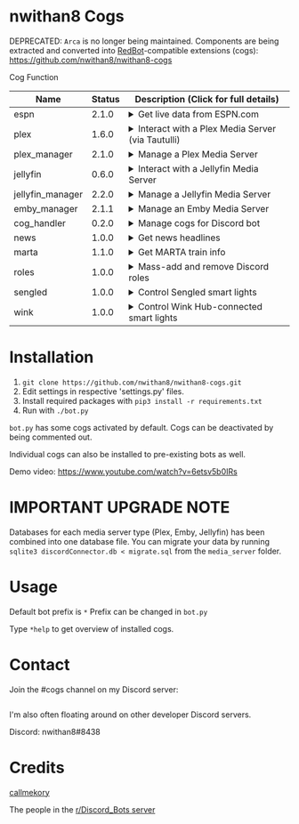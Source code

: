 # nwithan8 Cogs

DEPRECATED: `Arca` is no longer being maintained. Components are being extracted and converted into [RedBot](https://github.com/Cog-Creators/Red-DiscordBot)-compatible extensions (cogs): https://github.com/nwithan8/nwithan8-cogs

Cog Function

| Name | Status | Description (Click for full details)
| --- | --- | --- |
| espn | 2.1.0 | <details><summary>Get live data from ESPN.com</summary><p>Commands:<p><ul><li><b>score</b> - Get live score(s) for a team</li><li><b>prob</b> - Get ESPN's win probability for a team's current game</li><li><b>sched</b> - Get a team's schedule</li><li><b>stats</b> - Get a team's record and ranking</li><li><b>top</b> - Top ranked teams of a league (Supported: CFB)</li><li><b>leagues</b> - List supported leagues</li></ul><p>Supported leagues: NFL, NBA, MLB, NHL, CFB, CBBM, CBBW</p> |
| plex | 1.6.0 | <details><summary>Interact with a Plex Media Server (via Tautulli)</summary><p>Commands:<p><ul><li><b>size</b> - Get Plex library statistics</li><li><b>stats</b> - Get watch statistics for a specific user</li><li><b>top</b> - Get the most popular media or most active users</li><li><b>rec</b> - Get a recommendation of what to watch</li><li><b>new</b> - Get an interactive catalog of newly-added content</li><li><b>search</b> - Search for Plex content</li><li><b>now</b> - View and manage live Plex streams</li></ul> |
| plex_manager | 2.1.0 | <details><summary>Manage a Plex Media Server</summary><p>Commands:<p><ul><li><b>add</b> - Invite Plex user to Plex server </li><li><b>remove</b> - Remove Plex user from Plex server </li><li><b>details</b> - See a Plex user's library, ratings and sync restrictions</li><li><b>edit</b> - Change a Plex user's library, ratings and sync restrictions</li><li><b>import</b> - Import existing Plex users to database</li><li><b>trial</b> - Start a trial of the Plex server</li><li><b>winner</b> - List winner Plex usernames</li><li><b>purge</b> - Remove inactive winners</li><li><b>cleandb</b> - Delete outdated database entries if users were removed manually from Plex</li>li><b>blacklist</b> - Blacklist a Discord user or Plex username</li><li><b>count</b> - Get the number of Plex Friends with access to the Plex server</li><li><b>access</b> - Check if a user has access to the Plex server</li><li><b>find</b> - Find a user based on Plex or Discord username</li><li><b>info</b> - Get database entry for a user</li><li><b>status</b> - Check if Plex is up and running</li></ul> |
| jellyfin | 0.6.0 | <details><summary>Interact with a Jellyfin Media Server</summary><p>Commands:<p><ul><li><b>rec</b> - Get a recommendation of what to watch</li><li><b>now</b> - View and manage live Jellyfin streams</li></ul> |
| jellyfin_manager | 2.2.0 | <details><summary>Manage a Jellyfin Media Server</summary><p>Commands:<p><ul><li><b>add</b> - Create Jellyfin user </li><li><b>remove</b> - Disable Jellyfin user </li><li><b>details</b> - See a Jellyfin user's library, live TV and download restrictions</li><li><b>edit</b> - Change a Jellyfin user's library, live TV and download restrictions</li><li><b>import</b> - Import existing Jellyfin users to database</li><li><b>trial</b> - Start a trial of the Jellyfin server</li><li><b>winner</b> - List winner Jellyfin usernames</li><li><b>purge</b> - Remove inactive winners</li><li><b>cleandb</b> - Delete outdated database entries if users were removed manually from Jellyfin</li><li><b>blacklist</b> - Blacklist a Discord user or Jellyfin username</li><li><b>count</b> - Get the number of Jellyfin users with access to the Jellyfin server</li><li><b>access</b> - Check if a user has access to the Jellyfin server</li><li><b>find</b> - Find a user based on Jellyfin or Discord username</li><li><b>info</b> - Get database entry for a user</li><li><b>status</b> - Check if Jellyfin is up and running</li></ul> |
| emby_manager | 2.1.1 | <details><summary>Manage an Emby Media Server</summary><p>Commands:<p><ul><li><b>add</b> - Create Emby user (optionally link to Emby Connect username)</li><li><b>remove</b> - Disable Emby user </li><li><b>import</b> - Import existing Emby users to database</li><li><b>trial</b> - Start a trial of the Emby server</li><li><b>winner</b> - List winner Emby usernames</li><li><b>purge</b> - Remove inactive winners</li><li><b>cleandb</b> - Delete outdated database entries if users were removed manually from Emby</li><li><b>blacklist</b> - Blacklist a Discord user or Emby username</li><li><b>count</b> - Get the number of Emby users with access to the Emby server</li><li><b>access</b> - Check if a user has access to the Emby server</li><li><b>find</b> - Find a user based on Emby or Discord username</li><li><b>info</b> - Get database entry for a user</li><li><b>status</b> - Check if Emby is up and running</li></ul> |
| cog_handler | 0.2.0 | <details><summary>Manage cogs for Discord bot</summary><p>Commands:<p><ul><li><b>enable</b> - Enable cogs without restarting the bot (incompatible with RedBot cogs)</li><li><b>disable</b> - Disable cogs without restarting the bot</li><li><b>restart</b> - Reload a cog without restarting the bot</li><li><b>download</b> - Download cogs from Dropbox</li><li><b>upload</b> - Upload cogs to Dropbox</li><li><b>repo</b> - Clone repos from .git URLs</li></ul> |
| news | 1.0.0 | <details><summary>Get news headlines</summary><p>Commands:<p><ul><li><b>brief</b> - Get 5 top headlines</li><li><b>top</b> - Top headlines from a specific media outlet</li><li><b>sports</b> - Sports news headlines</li><li><b>u.s.</b> - U.S. news headlines</li><li><b>world</b> - World news headlines</li></ul> |
| marta | 1.1.0 | <details><summary>Get MARTA train info</summary><p>MARTA is the Metro Atlanta Rapid Transit Authority, the light-rail system in Atlanta, Georgia</p><p>Commands:<p><ul><li><b>trains</b> - Get live train arrival times</li><li><b>time</b> - How long to go from one station to another</li><li><b>stations</b> - List available stations</li></ul> |
| roles | 1.0.0 | <details><summary>Mass-add and remove Discord roles</summary><p>Commands:<p><ul><li><b>add</b> - Add roles to users</li><li><b>remove</b> - Remove roles from users</li><li><b>list</b> - List available roles to add/remove</li></ul> |
| sengled | 1.0.0 | <details><summary>Control Sengled smart lights</summary><p>Commands:<p><ul><li><b>lights</b> - Toggle light on/off states and brightness</li></ul> |
| wink | 1.0.0 | <details><summary>Control Wink Hub-connected smart lights</summary><p>Commands:<p><ul><li><b>wink</b> - List and toggle device and group on/off states</li><li><b>color</b> - Alter light color</li></ul> |
	
 # Installation
 1. ```git clone https://github.com/nwithan8/nwithan8-cogs.git```
 2. Edit settings in respective 'settings.py' files.
 3. Install required packages with ```pip3 install -r requirements.txt```
 5. Run with ```./bot.py```
 
 ```bot.py``` has some cogs activated by default. Cogs can be deactivated by being commented out.
 
 Individual cogs can also be installed to pre-existing bots as well.
 
 Demo video: https://www.youtube.com/watch?v=6etsv5b0IRs
 
 # IMPORTANT UPGRADE NOTE
 Databases for each media server type (Plex, Emby, Jellyfin) has been combined into one database file.
 You can migrate your data by running ```sqlite3 discordConnector.db < migrate.sql``` from the ```media_server``` folder.
 
 # Usage
 Default bot prefix is ```*```
 Prefix can be changed in ```bot.py```
 
 Type ```*help``` to get overview of installed cogs.
 
 # Contact
Join the #cogs channel on my Discord server:

<div align="center">
	<p>
		<a href="https://discord.gg/ygRDVE9"><img src="https://discordapp.com/api/guilds/472537215457689601/widget.png?style=banner2" alt="" /></a>
	</p>
</div>

I'm also often floating around on other developer Discord servers.

Discord: nwithan8#8438

# Credits
[callmekory](https://github.com/callmekory)

The people in the [r/Discord_Bots server](https://discord.gg/49wYxqk)
